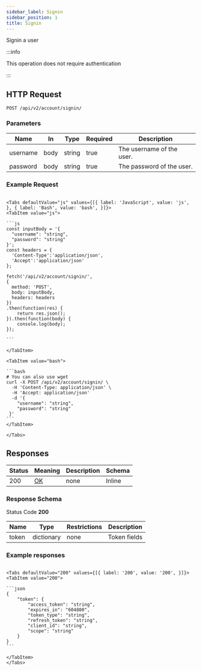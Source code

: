 ```yaml
---
sidebar_label: Signin
sidebar_position: 1
title: Signin
---
```


Signin a user

:::info

This operation does not require authentication

:::

## HTTP Request

`POST /api/v2/account/signin/`

### Parameters

| Name     | In   | Type   | Required | Description               |
|----------|------|--------|----------|---------------------------|
| username | body | string | true     | The username of the user. |
| password | body | string | true     | The password of the user. |

### Example Request

````mdx-code-block

<Tabs defaultValue="js" values={[{ label: 'JavaScript', value: 'js', }, { label: 'Bash', value: 'bash', }]}>
<TabItem value="js">

```js
const inputBody = '{
  "username": "string",
  "password": "string"
}';
const headers = {
  'Content-Type':'application/json',
  'Accept':'application/json'
};

fetch('/api/v2/account/signin/',
{
  method: 'POST',
  body: inputBody,
  headers: headers
})
.then(function(res) {
    return res.json();
}).then(function(body) {
    console.log(body);
});

```

</TabItem>

<TabItem value="bash">

```bash
# You can also use wget
curl -X POST /api/v2/account/signin/ \
  -H 'Content-Type: application/json' \
  -H 'Accept: application/json'
  -d '{
    "username": "string",
    "password": "string"
 }'
```
</TabItem>

</Tabs>

````

## Responses

| Status | Meaning                                                 | Description | Schema |
|--------|---------------------------------------------------------|-------------|--------|
| 200    | [OK](https://tools.ietf.org/html/rfc7231#section-6.3.1) | none        | Inline |

### Response Schema

Status Code **200**

| Name  | Type       | Restrictions | Description  |
|-------|------------|--------------|--------------|
| token | dictionary | none         | Token fields |

### Example responses

````mdx-code-block

<Tabs defaultValue="200" values={[{ label: '200', value: '200', }]}>
<TabItem value="200">

```json
{
    "token": {
        "access_token": "string",
        "expires_in": "604800",
        "token_type": "string",
        "refresh_token": "string",
        "client_id": "string",
        "scope": "string"
    }
}
```

</TabItem>
</Tabs>
````
